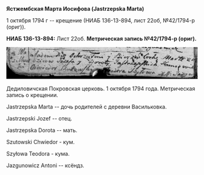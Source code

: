 **Ястжембская Марта Иосифова (Jastrzepska Marta)**

1 октября 1794 г -- крещение (НИАБ 136-13-894, лист 22об, №42/1794-р
(ориг)).

**НИАБ 136-13-894:** Лист 22об. **Метрическая запись №42/1794-р
(ориг).**

![](./media/0c36b1fb1860fdd060a1a4cf745f8802404d8b17.png)

Дедиловичская Покровская церковь. 1 октября 1794 года. Метрическая
запись о крещении.

Jastrzepska Marta -- дочь родителей с деревни Васильковка.

Jastrzepski Jozef -- отец.

Jastrzepska Dorota -- мать.

Szutowski Chwiedor - кум.

Szyłowa Teodora - кума.

Jazgunowicz Antoni -- ксёндз.
